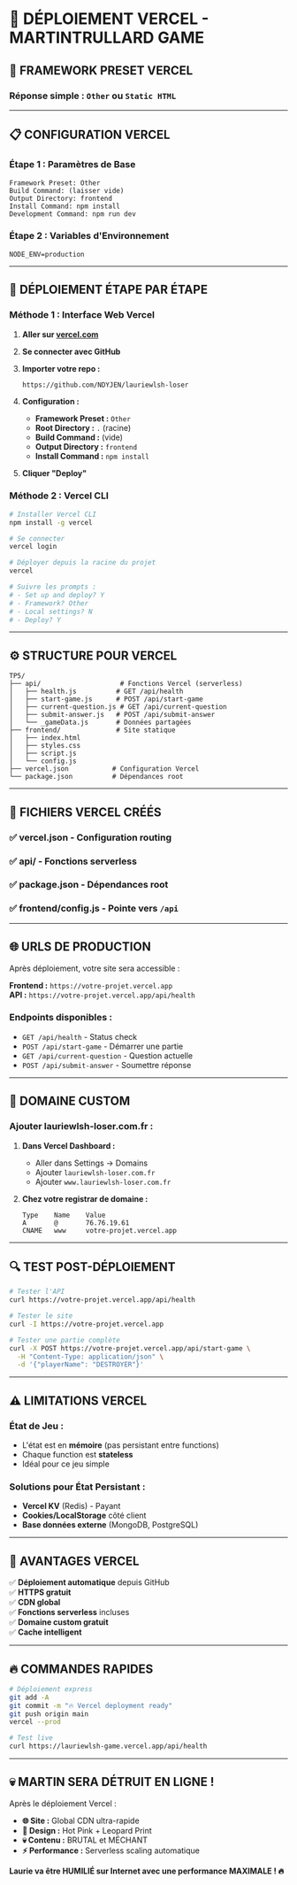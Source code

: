 # 🚀 DÉPLOIEMENT VERCEL - MARTINTRULLARD GAME

## 🎯 **FRAMEWORK PRESET VERCEL**

### **Réponse simple :** `Other` ou `Static HTML`

---

## 📋 **CONFIGURATION VERCEL**

### **Étape 1 : Paramètres de Base**
```
Framework Preset: Other
Build Command: (laisser vide)
Output Directory: frontend
Install Command: npm install
Development Command: npm run dev
```

### **Étape 2 : Variables d'Environnement**
```
NODE_ENV=production
```

---

## 🚀 **DÉPLOIEMENT ÉTAPE PAR ÉTAPE**

### **Méthode 1 : Interface Web Vercel**

1. **Aller sur [vercel.com](https://vercel.com)**
2. **Se connecter avec GitHub**
3. **Importer votre repo :**
   ```
   https://github.com/NDYJEN/lauriewlsh-loser
   ```
4. **Configuration :**
   - **Framework Preset :** `Other`
   - **Root Directory :** `.` (racine)
   - **Build Command :** (vide)
   - **Output Directory :** `frontend`
   - **Install Command :** `npm install`

5. **Cliquer "Deploy"**

### **Méthode 2 : Vercel CLI**

```bash
# Installer Vercel CLI
npm install -g vercel

# Se connecter
vercel login

# Déployer depuis la racine du projet
vercel

# Suivre les prompts :
# - Set up and deploy? Y
# - Framework? Other
# - Local settings? N
# - Deploy? Y
```

---

## ⚙️ **STRUCTURE POUR VERCEL**

```
TP5/
├── api/                    # Fonctions Vercel (serverless)
│   ├── health.js          # GET /api/health
│   ├── start-game.js      # POST /api/start-game
│   ├── current-question.js # GET /api/current-question
│   ├── submit-answer.js   # POST /api/submit-answer
│   └── _gameData.js       # Données partagées
├── frontend/              # Site statique
│   ├── index.html
│   ├── styles.css
│   ├── script.js
│   └── config.js
├── vercel.json           # Configuration Vercel
└── package.json          # Dépendances root
```

---

## 🔧 **FICHIERS VERCEL CRÉÉS**

### **✅ vercel.json** - Configuration routing
### **✅ api/** - Fonctions serverless 
### **✅ package.json** - Dépendances root
### **✅ frontend/config.js** - Pointe vers `/api`

---

## 🌐 **URLS DE PRODUCTION**

Après déploiement, votre site sera accessible :

**Frontend :** `https://votre-projet.vercel.app`  
**API :** `https://votre-projet.vercel.app/api/health`

### **Endpoints disponibles :**
- `GET /api/health` - Status check
- `POST /api/start-game` - Démarrer une partie
- `GET /api/current-question` - Question actuelle  
- `POST /api/submit-answer` - Soumettre réponse

---

## 🎨 **DOMAINE CUSTOM**

### **Ajouter lauriewlsh-loser.com.fr :**

1. **Dans Vercel Dashboard :**
   - Aller dans Settings → Domains
   - Ajouter `lauriewlsh-loser.com.fr`
   - Ajouter `www.lauriewlsh-loser.com.fr`

2. **Chez votre registrar de domaine :**
   ```
   Type    Name    Value
   A       @       76.76.19.61
   CNAME   www     votre-projet.vercel.app
   ```

---

## 🔍 **TEST POST-DÉPLOIEMENT**

```bash
# Tester l'API
curl https://votre-projet.vercel.app/api/health

# Tester le site
curl -I https://votre-projet.vercel.app

# Tester une partie complète
curl -X POST https://votre-projet.vercel.app/api/start-game \
  -H "Content-Type: application/json" \
  -d '{"playerName": "DESTROYER"}'
```

---

## ⚠️ **LIMITATIONS VERCEL**

### **État de Jeu :**
- L'état est en **mémoire** (pas persistant entre functions)
- Chaque function est **stateless**
- Idéal pour ce jeu simple

### **Solutions pour État Persistant :**
- **Vercel KV** (Redis) - Payant
- **Cookies/LocalStorage** côté client
- **Base données externe** (MongoDB, PostgreSQL)

---

## 🎉 **AVANTAGES VERCEL**

✅ **Déploiement automatique** depuis GitHub  
✅ **HTTPS gratuit**  
✅ **CDN global**  
✅ **Fonctions serverless** incluses  
✅ **Domaine custom gratuit**  
✅ **Cache intelligent**  

---

## 🔥 **COMMANDES RAPIDES**

```bash
# Déploiement express
git add -A
git commit -m "🔥 Vercel deployment ready"
git push origin main
vercel --prod

# Test live
curl https://lauriewlsh-game.vercel.app/api/health
```

---

## 💀 **MARTIN SERA DÉTRUIT EN LIGNE !**

Après le déploiement Vercel :
- **🌐 Site :** Global CDN ultra-rapide
- **🎨 Design :** Hot Pink + Leopard Print 
- **💀 Contenu :** BRUTAL et MÉCHANT
- **⚡ Performance :** Serverless scaling automatique

**Laurie va être HUMILIÉ sur Internet avec une performance MAXIMALE ! 🔥** 